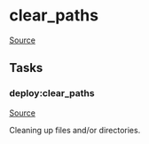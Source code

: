 <!-- DO NOT EDIT THIS FILE! -->
<!-- Instead edit recipe/deploy/clear_paths.php -->
<!-- Then run bin/docgen -->

# clear_paths

[Source](/recipe/deploy/clear_paths.php)





## Tasks

### deploy:clear_paths
[Source](https://github.com/deployphp/deployer/blob/master/recipe/deploy/clear_paths.php#L5)

Cleaning up files and/or directories.




